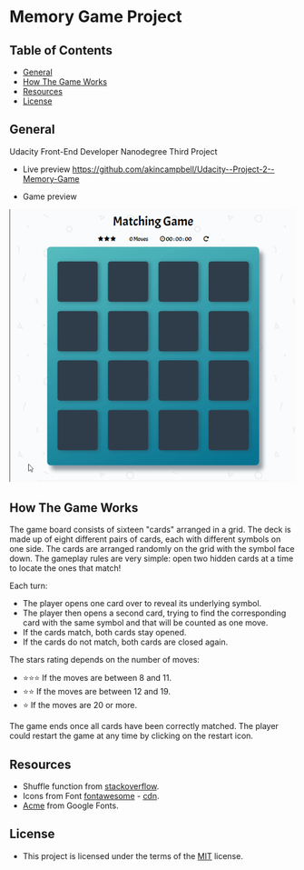 # Memory Game Project


## Table of Contents

* [General](#general)
* [How The Game Works](#how-the-game-works)
* [Resources](#resources)
* [License](#license)

## General

Udacity Front-End Developer Nanodegree Third Project

* Live preview https://github.com/akincampbell/Udacity--Project-2--Memory-Game

* Game preview

<img src="img/play.gif" alt="Game-preview">

## How The Game Works

The game board consists of sixteen "cards" arranged in a grid. The deck is made up of eight different pairs of cards, each with
different symbols on one side. The cards are arranged randomly on the grid with the symbol face down. The gameplay rules are very
simple: open two hidden cards at a time to locate the ones that match!

Each turn:

* The player opens one card over to reveal its underlying symbol.
* The player then opens a second card, trying to find the corresponding card with the same symbol       and that will be counted as one move.
* If the cards match, both cards stay opened.
* If the cards do not match, both cards are closed again.

The stars rating depends on the number of moves:
*  :star::star::star: If the moves  are between 8 and 11.
* :star::star: If the moves  are between 12 and 19.
* :star: If the moves  are  20 or more.

The game ends once all cards have been correctly matched.
The player could restart the game at any time by clicking on the restart icon.

## Resources

* Shuffle function from [stackoverflow](http://stackoverflow.com/a/2450976).
* Icons from Font [fontawesome](https://fontawesome.com/v4.7.0/icons/) - [cdn](https://maxcdn.bootstrapcdn.com/font-awesome/4.6.1/css/font-awesome.min.css).
* [Acme](https://fonts.google.com/specimen/Acme) from Google Fonts.

## License

* This project is licensed under the terms of the [MIT](https://github.com/Mohamed-ElHadidy/Udacity-Memory-Game/blob/master/LICENSE) license.
